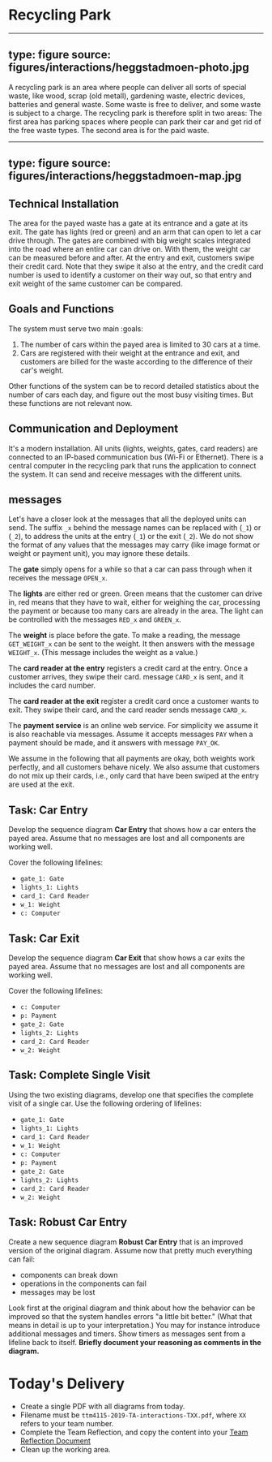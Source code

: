 # Recycling Park

---
type: figure
source: figures/interactions/heggstadmoen-photo.jpg
---


A recycling park is an area where people can deliver all sorts of special waste, like wood, scrap (old metall), gardening waste, electric devices, batteries and general waste. Some waste is free to deliver, and some waste is subject to a charge. The recycling park is therefore split in two areas: The first area has parking spaces where people can park their car and get rid of the free waste types. The second area is for the paid waste.

---
type: figure
source: figures/interactions/heggstadmoen-map.jpg
---

## Technical Installation 

The area for the payed waste has a gate at its entrance and a gate at its exit. The gate has lights (red or green) and an arm that can open to let a car drive through. The gates are combined with big weight scales integrated into the road where an entire car can drive on. With them, the weight car can be measured before and after. At the entry and exit, customers swipe their credit card. Note that they swipe it also at the entry, and the credit card number is used to identify a customer on their way out, so that entry and exit weight of the same customer can be compared.


## Goals and Functions

The system must serve two main :goals:

1. The number of cars within the payed area is limited to 30 cars at a time.
2. Cars are registered with their weight at the entrance and exit, and customers are billed for the waste according to the difference of their car's weight.

Other functions of the system can be to record detailed statistics about the number of cars each day, and figure out the most busy visiting times. But these functions are not relevant now.


## Communication and Deployment

It's a modern installation. All units (lights, weights, gates, card readers) are connected to an IP-based communication bus (Wi-Fi or Ethernet). There is a central computer in the recycling park that runs the application to connect the system. It can send and receive messages with the different units.


## messages

Let's have a closer look at the messages that all the deployed units can send. The suffix `_x` behind the message names can be replaced with (`_1`) or (`_2`), to address the units at the entry (`_1`) or the exit (`_2`). We do not show the format of any values that the messages may carry (like image format or weight or payment unit), you may ignore these details.

The **gate** simply opens for a while so that a car can pass through when it receives the message `OPEN_x`.

The **lights** are either red or green. Green means that the customer can drive in, red means that they have to wait, either for weighing the car, processing the payment or because too many cars are already in the area. The light can be controlled with the messages `RED_x` and `GREEN_x`.

The **weight** is place before the gate. To make a reading, the message `GET_WEIGHT_x` can be sent to the weight. It then answers with the message `WEIGHT_x`. (This message includes the weight as a value.)

The **card reader at the entry** registers a credit card at the entry. Once a customer arrives, they swipe their card. message `CARD_x` is sent, and it includes the card number.  

The **card reader at the exit** register a credit card once a customer wants to exit. They swipe their card, and the card reader sends message `CARD_x`.

The **payment service** is an online web service. For simplicity we assume it is also reachable via messages. Assume it accepts messages `PAY` when a payment should be made, and it answers with message `PAY_OK`.

We assume in the following that all payments are okay, both weights work perfectly, and all customers behave nicely. We also assume that customers do not mix up their cards, i.e., only card that have been swiped at the entry are used at the exit.


## Task: Car Entry

Develop the sequence diagram **Car Entry** that shows how a car enters the payed area. Assume that no messages are lost and all components are working well.

Cover the following lifelines:

* `gate_1: Gate`
* `lights_1: Lights`
* `card_1: Card Reader`
* `w_1: Weight`
* `c: Computer`


## Task: Car Exit

Develop the sequence diagram **Car Exit** that show hows a car exits the payed area. Assume that no messages are lost and all components are working well.

Cover the following lifelines:

* `c: Computer`
* `p: Payment`
* `gate_2: Gate`
* `lights_2: Lights`
* `card_2: Card Reader`
* `w_2: Weight`

## Task: Complete Single Visit

Using the two existing diagrams, develop one that specifies the complete visit of a single car. Use the following ordering of lifelines:

* `gate_1: Gate`
* `lights_1: Lights`
* `card_1: Card Reader`
* `w_1: Weight`
* `c: Computer`
* `p: Payment`
* `gate_2: Gate`
* `lights_2: Lights`
* `card_2: Card Reader`
* `w_2: Weight`


## Task: Robust Car Entry

Create a new sequence diagram **Robust Car Entry** that is an improved version of the original diagram. Assume now that pretty much everything can fail:

- components can break down
- operations in the components can fail
- messages may be lost 

Look first at the original diagram and think about how the behavior can be improved so that the system handles errors "a little bit better." (What that means in detail is up to your interpretation.) You may for instance introduce additional messages and timers. Show timers as messages sent from a lifeline back to itself. **Briefly document your reasoning as comments in the diagram.**


# Today's Delivery

* Create a single PDF with all diagrams from today.
* Filename must be `ttm4115-2019-TA-interactions-TXX.pdf`, where `XX` refers to your team number. 
* Complete the Team Reflection, and copy the content into your [Team Reflection Document](team-reflection.html)
* Clean up the working area.
